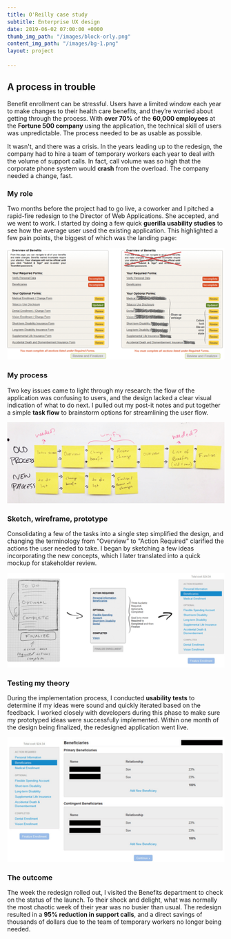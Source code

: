 ```yaml
---
title: O'Reilly case study
subtitle: Enterprise UX design
date: 2019-06-02 07:00:00 +0000
thumb_img_path: "/images/block-orly.png"
content_img_path: "/images/bg-1.png"
layout: project

---
```

## A process in trouble

Benefit enrollment can be stressful. Users have a limited window each year to make changes to their health care benefits, and they’re worried about getting through the process. With **over 70%** of the **60,000 employees** at the **Fortune 500 company** using the application, the technical skill of users was unpredictable. The process needed to be as usable as possible.

It wasn't, and there was a crisis. In the years leading up to the redesign, the company had to hire a team of temporary workers each year to deal with the volume of support calls. In fact, call volume was so high that the corporate phone system would **crash** from the overload. The company needed a change, fast.

### My role

Two months before the project had to go live, a coworker and I pitched a rapid-fire redesign to the Director of Web Applications. She accepted, and we went to work. I started by doing a few quick **guerilla usability studies** to see how the average user used the existing application. This highlighted a few pain points, the biggest of which was the landing page:

![](/images/screen-original-full.png)

### My process

Two key issues came to light through my research: the flow of the application was confusing to users, and the design lacked a clear visual indication of what to do next. I pulled out my post-it notes and put together a simple **task flow** to brainstorm options for streamlining the user flow.

![](/images/screen-taskflow.png)

### Sketch, wireframe, prototype

Consolidating a few of the tasks into a single step simplified the design, and changing the terminology from “Overview” to "Action Required" clarified the actions the user needed to take. I began by sketching a few ideas incorporating the new concepts, which I later translated into a quick mockup for stakeholder review.

![](/images/screen-todo.png)

### Testing my theory

During the implementation process, I conducted **usability tests** to determine if my ideas were sound and quickly iterated based on the feedback. I worked closely with developers during this phase to make sure my prototyped ideas were successfully implemented. Within one month of the design being finalized, the redesigned application went live.

![](/images/screen-bootstrap.png)

### The outcome

The week the redesign rolled out, I visited the Benefits department to check on the status of the launch. To their shock and delight, what was normally the most chaotic week of their year was no busier than usual. The redesign resulted in a **95% reduction in support calls**, and a direct savings of thousands of dollars due to the team of temporary workers no longer being needed.